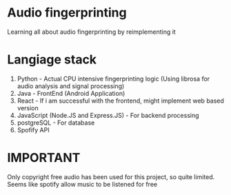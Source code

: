 # Audio fingerprinting

Learning all about audio fingerprinting by reimplementing it

# Langiage stack

1. Python - Actual CPU intensive fingerprinting logic (Using librosa for audio analysis and signal processing)
2. Java - FrontEnd (Android Application)
3. React - If i am successful with the frontend, might implement web based version
4. JavaScript (Node.JS and Express.JS) - For backend processing
5. postgreSQL - For database
6. Spofify API

# IMPORTANT

Only copyright free audio has been used for this project, so quite limited. Seems like spotify allow music to be listened for free
